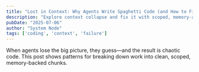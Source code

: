 ```yaml
---
title: "Lost in Context: Why Agents Write Spaghetti Code (and How to Fix It)"
description: "Explore context collapse and fix it with scoped, memory-aware prompts."
pubDate: "2025-07-06"
author: "System Node"
tags: ['coding', 'context', 'failure']
---
```


When agents lose the big picture, they guess—and the result is chaotic code. This post shows patterns for breaking down work into clean, scoped, memory-backed chunks.
